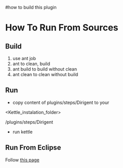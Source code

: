 #how to build this plugin

# How To Run From Sources #

## Build ##

  1. use ant job
  1. ant to clean, build
  1. ant build to build without clean
  1. ant clean to clean without build

## Run ##

  * copy content of plugins/steps/Dirigent to your 

<Kettle\_instalation\_folder>

/plugins/steps/Dirigent
  * run kettle

## Run From Eclipse ##

Follow [this page](HowToDebugDirigentPluginUnderEclipse.md)